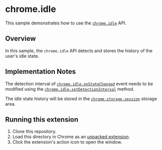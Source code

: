 # chrome.idle

This sample demonstrates how to use the [`chrome.idle`](https://developer.chrome.com/docs/extensions/reference/idle/) API.

## Overview

In this sample, the `chrome.idle` API detects and stores the history of the user's idle state.

## Implementation Notes

The detection interval of [`chrome.idle.onStateChanged`](https://developer.chrome.com/docs/extensions/reference/idle/#event-onStateChanged) event needs to be modified using the [`chrome.idle.setDetectionInterval`](https://developer.chrome.com/docs/extensions/reference/idle/#method-setDetectionInterval) method.

The idle state history will be stored in the [`chrome.storage.session`](https://developer.chrome.com/docs/extensions/reference/storage/#property-session) storage area.

## Running this extension

1. Clone this repository.
2. Load this directory in Chrome as an [unpacked extension](https://developer.chrome.com/docs/extensions/mv3/getstarted/development-basics/#load-unpacked).
3. Click the extension's action icon to open the window.
